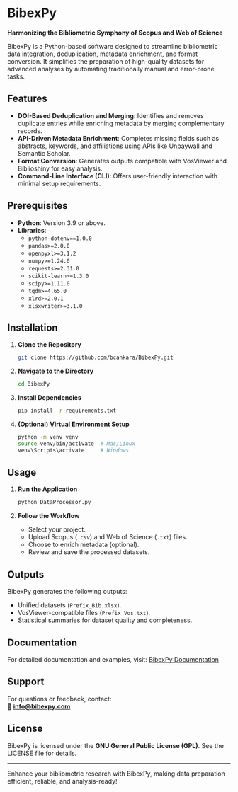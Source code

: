 
# BibexPy

**Harmonizing the Bibliometric Symphony of Scopus and Web of Science**

BibexPy is a Python-based software designed to streamline bibliometric data integration, deduplication, metadata enrichment, and format conversion. It simplifies the preparation of high-quality datasets for advanced analyses by automating traditionally manual and error-prone tasks.

## Features

- **DOI-Based Deduplication and Merging**: Identifies and removes duplicate entries while enriching metadata by merging complementary records.
- **API-Driven Metadata Enrichment**: Completes missing fields such as abstracts, keywords, and affiliations using APIs like Unpaywall and Semantic Scholar.
- **Format Conversion**: Generates outputs compatible with VosViewer and Biblioshiny for easy analysis.
- **Command-Line Interface (CLI)**: Offers user-friendly interaction with minimal setup requirements.

## Prerequisites

- **Python**: Version 3.9 or above.
- **Libraries**:
  - `python-dotenv==1.0.0`
  - `pandas>=2.0.0`
  - `openpyxl>=3.1.2`
  - `numpy>=1.24.0`
  - `requests>=2.31.0`
  - `scikit-learn>=1.3.0`
  - `scipy>=1.11.0`
  - `tqdm>=4.65.0`
  - `xlrd>=2.0.1`
  - `xlsxwriter>=3.1.0`

## Installation

1. **Clone the Repository**  
   ```bash
   git clone https://github.com/bcankara/BibexPy.git
   ```
2. **Navigate to the Directory**  
   ```bash
   cd BibexPy
   ```
3. **Install Dependencies**  
   ```bash
   pip install -r requirements.txt
   ```

4. **(Optional) Virtual Environment Setup**  
   ```bash
   python -m venv venv
   source venv/bin/activate  # Mac/Linux
   venv\Scripts\activate     # Windows
   ```

## Usage

1. **Run the Application**  
   ```bash
   python DataProcessor.py
   ```

2. **Follow the Workflow**  
   - Select your project.
   - Upload Scopus (`.csv`) and Web of Science (`.txt`) files.
   - Choose to enrich metadata (optional).
   - Review and save the processed datasets.

## Outputs

BibexPy generates the following outputs:
- Unified datasets (`Prefix_Bib.xlsx`).
- VosViewer-compatible files (`Prefix_Vos.txt`).
- Statistical summaries for dataset quality and completeness.

## Documentation

For detailed documentation and examples, visit: [BibexPy Documentation](http://bibexpy.com/doc)

## Support

For questions or feedback, contact:  
📧 **info@bibexpy.com**

## License

BibexPy is licensed under the **GNU General Public License (GPL)**. See the LICENSE file for details.

---

Enhance your bibliometric research with BibexPy, making data preparation efficient, reliable, and analysis-ready!
